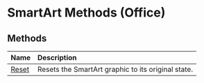
# SmartArt Methods (Office)

## Methods



|**Name**|**Description**|
|:-----|:-----|
| [Reset](dfb13f58-b5bc-4b38-25ec-20e76380f7eb.md)|Resets the SmartArt graphic to its original state.|
